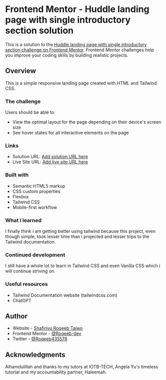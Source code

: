 # Frontend Mentor - Huddle landing page with single introductory section solution

This is a solution to the [Huddle landing page with single introductory section challenge on Frontend Mentor](https://www.frontendmentor.io/challenges/huddle-landing-page-with-a-single-introductory-section-B_2Wvxgi0). Frontend Mentor challenges help you improve your coding skills by building realistic projects. 

## Overview

This is a simple responsive landing page created with HTML and Tailwind CSS.

### The challenge

Users should be able to:

- View the optimal layout for the page depending on their device's screen size
- See hover states for all interactive elements on the page

### Links

- Solution URL: [Add solution URL here](https://your-solution-url.com)
- Live Site URL: [Add live site URL here](https://your-live-site-url.com)


### Built with

- Semantic HTML5 markup
- CSS custom properties
- Flexbox
- Tailwind CSS
- Mobile-first workflow
### What I learned

I finally think i am getting better using tailwind because this project, even though simple, took lesser time than i projected and lesser trips to the Tailwind documentation. 

### Continued development

I still have a whole lot to learn in Tailwind CSS and even Vanilla CSS which i will continue striving on. 

### Useful resources

- Tailwind Documentation website (tailwindcss.com)
- ChatGPT 

## Author

- Website - [Shafiriyu Roqeeb Taiwo](https://www.your-site.com)
- Frontend Mentor - [@Roqeeb-dev](https://www.frontendmentor.io/profile/yourusername)
- Twitter - [@Roqeeb435578](https://www.twitter.com/Roqeeb435578)


## Acknowledgments

Alhamdulillah and thanks to my tutors at IOTB-TECH, Angela Yu's timeless tutorial and my accountability partner, Haleemah.